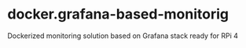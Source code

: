 # docker.grafana-based-monitorig
Dockerized monitoring solution based on Grafana stack ready for RPi 4
